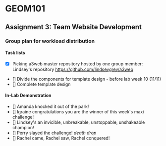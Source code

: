 # GEOM101
## Assignment 3: Team Website Development

### Group plan for workload distribution

#### Task lists

- [x] Picking a3web master repository hosted by one group member: Lindsey's repository https://github.com/lindseygrey/a3web
- [] Divide the components for template design - before lab week 10 (11/11) 
- [] Complete template design

#### In-Lab Demonstration

- [] Amanda knocked it out of the park!
- [] Igraine congratulations you are the winner of this week's maxi challenge!
- [] Lindsey's an invicible, unbreakable, unstoppable, unshakeable champion!
- [] Perry slayed the challenge! *death drop*
- [] Rachel came, Rachel saw, Rachel conquered!